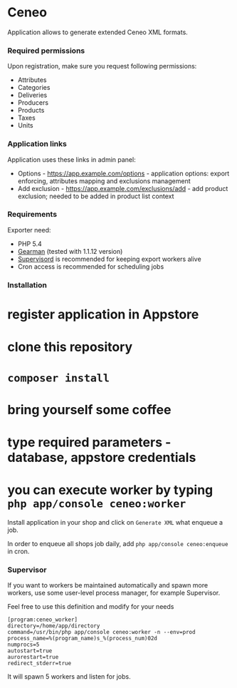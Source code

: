 Ceneo
=====

Application allows to generate extended Ceneo XML formats.

### Required permissions

Upon registration, make sure you request following permissions:

- Attributes
- Categories
- Deliveries
- Producers
- Products
- Taxes
- Units

### Application links

Application uses these links in admin panel:

- Options - https://app.example.com/options - application options: export enforcing, attributes mapping and exclusions management
- Add exclusion - https://app.example.com/exclusions/add - add product exclusion; needed to be added in product list context

### Requirements

Exporter need:

- PHP 5.4
- [Gearman](http://gearman.org/) (tested with 1.1.12 version)
- [Supervisord](http://supervisord.org/) is recommended for keeping export workers alive
- Cron access is recommended for scheduling jobs

### Installation

# register application in Appstore
# clone this repository
# ``composer install``
# bring yourself some coffee
# type required parameters - database, appstore credentials
# you can execute worker by typing ``php app/console ceneo:worker``

Install application in your shop and click on ``Generate XML`` what enqueue a job.

In order to enqueue all shops job daily, add ``php app/console ceneo:enqueue`` in cron.

### Supervisor

If you want to workers be maintained automatically and spawn more workers, use some user-level process manager, for example Supervisor.

Feel free to use this definition and modify for your needs

```
[program:ceneo_worker]
directory=/home/app/directory
command=/usr/bin/php app/console ceneo:worker -n --env=prod
process_name=%(program_name)s_%(process_num)02d
numprocs=5
autostart=true
aurorestart=true
redirect_stderr=true
```

It will spawn 5 workers and listen for jobs.